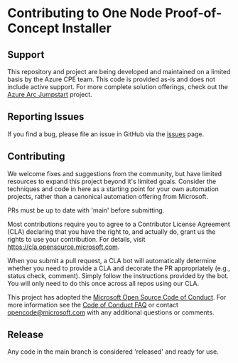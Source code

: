 # Contributing to One Node Proof-of-Concept Installer

## Support
This repository and project are being developed and maintained on a limited basis by the Azure CPE team. This code is provided as-is and does not include active support. For more complete solution offerings, check out the [Azure Arc Jumpstart](https://azurearcjumpstart.io/overview/) project.

## Reporting Issues

If you find a bug, please file an issue in GitHub via the [issues](https://github.com/microsoft/onenode-edge-poc/issues) page.

## Contributing
We welcome fixes and suggestions from the community, but have limited resources to expand this project beyond it's limited goals. Consider the techniques and code in here as a starting point for your own automation projects, rather than a canonical automation offering from Microsoft.

PRs must be up to date with 'main' before submitting.

Most contributions require you to agree to a Contributor License Agreement (CLA) declaring that you have the right to, and actually do, grant us the rights to use your contribution. For details, visit https://cla.opensource.microsoft.com.

When you submit a pull request, a CLA bot will automatically determine whether you need to provide a CLA and decorate the PR appropriately (e.g., status check, comment). Simply follow the instructions provided by the bot. You will only need to do this once across all repos using our CLA.

This project has adopted the [Microsoft Open Source Code of Conduct](https://opensource.microsoft.com/codeofconduct/). For more information see the [Code of Conduct FAQ](https://opensource.microsoft.com/codeofconduct/faq/) or contact [opencode@microsoft.com](mailto:opencode@microsoft.com) with any additional questions or comments.


## Release

Any code in the main branch is considered 'released' and ready for use.
